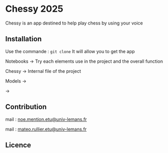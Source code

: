 # Chessy 2025
Chessy is an app destined to help play chess by using your voice
## Installation

Use the commande : ``` git clone ```
It will allow you to get the app

Notebooks -> Try each elements use in the project and the overall function

Chessy -> Internal file of the project

Models -> 

->

## Contribution

mail : noe.mention.etu@univ-lemans.fr

mail : mateo.rullier.etu@univ-lemans.fr

## Licence
